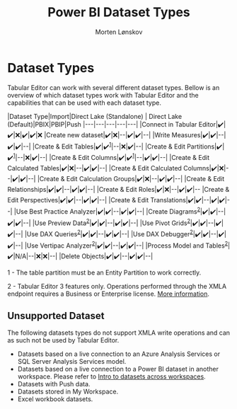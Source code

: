 ﻿---
uid: dataset-types
title: Power BI Dataset Types
author: Morten Lønskov
updated: 2023-08-21
applies_to:
  versions:
    - version: 2.x
    - version: 3.x
  editions:
    - edition: Desktop
    - edition: Business
    - edition: Enterprise
---


# Dataset Types

Tabular Editor can work with several different dataset types. Bellow is an overview of which dataset types work with Tabular Editor and the capabilities that can be used with each dataset type. 


|Dataset Type|Import|Direct Lake (Standalone) | Direct Lake (Default)|PBIX|PBIP|Push
|---|---|---|---|---|
|Connect in Tabular Editor|✔️|✔️|❌|✔️|✔️|❌
|Create new dataset|✔️|❌|--|✔️|✔️|--|
|Write Measures|✔️|✔️|--|✔️|✔️|--|
|Create & Edit Tables|✔️|✔️<sup>[1](#DirectLake)</sup>|--|❌|✔️|--|
|Create & Edit Partitions|✔️|✔️<sup>[1](#DirectLake)</sup>|--|❌|✔️|--|
|Create & Edit Columns|✔️|✔️<sup>[1](#DirectLake)</sup>|--|✔️|✔️|--|
|Create & Edit Calculated Tables|✔️|❌|--|✔️|✔️|--|
|Create & Edit Calculated Columns|✔️|❌|--|✔️|✔️|--|
|Create & Edit Calculation Groups|✔️|❌|--|✔️|✔️|--|
|Create & Edit Relationships|✔️|✔️|--|✔️|✔️|--|
|Create & Edit Roles|✔️|❌|--|✔️|✔️|--
|Create & Edit Perspectives|✔️|✔️|--|✔️|✔️|--|
|Create & Edit Translations|✔️|✔️|--|✔️|✔️|--|
|Use Best Practice Analyzer|✔️|✔️|--|✔️|✔️|--|
|Create Diagrams<sup>[2](#TE3Prem)</sup>|✔️|✔️|--|✔️|✔️|--|
|Use Preview Data<sup>[2](#TE3Prem)</sup>|✔️|✔️|--|✔️|✔️|--|
|Use Pivot Grids<sup>[2](#TE3Prem)</sup>|✔️|✔️|--|✔️|✔️|--|
|Use DAX Queries<sup>[2](#TE3Prem)</sup>|✔️|✔️|--|✔️|✔️|--|
|Use DAX Debugger<sup>[2](#TE3Prem)</sup>|✔️|✔️|--|✔️|✔️|--|
|Use Vertipac Analyzer<sup>[2](#TE3Prem)</sup>|✔️|✔️|--|✔️|✔️|--|
|Process Model and Tables<sup>[2](#TE3Prem)</sup>|✔️|N/A|--|❌|❌|--|
|Delete Objects|✔️|✔️|--|✔️|✔️|--|




<a name="DirectLake">1</a> - The table partition must be an Entity Partition to work correctly.

<a name="TE3Prem">2</a> - Tabular Editor 3 features only. Operations performed through the XMLA endpoint requires a Business or Enterprise license. [More information](xref:editions).

## Unsupported Dataset
The following datasets types do not support XMLA write operations and can as such not be used by Tabular Editor.

- Datasets based on a live connection to an Azure Analysis Services or SQL Server Analysis Services model.
- Datasets based on a live connection to a Power BI dataset in another workspace. Please refer to [Intro to datasets across workspaces](../connect-data/service-datasets-across-workspaces.md).
- Datasets with Push data.
- Datasets stored in My Workspace.
- Excel workbook datasets.